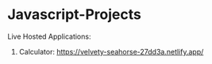 # Javascript-Projects

Live Hosted Applications: 

1) Calculator: https://velvety-seahorse-27dd3a.netlify.app/
